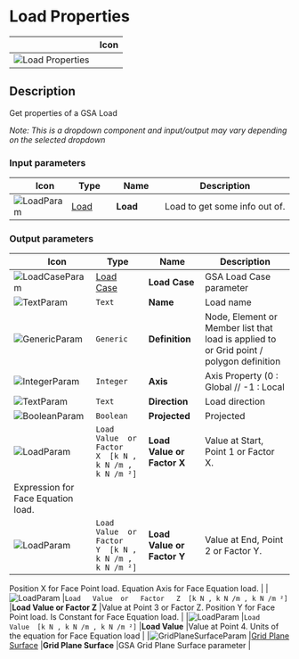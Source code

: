 # Load Properties
<!--- This file has been auto-generated, do not change it manually! Edit the generator here: https://github.com/arup-group/GSA-Grasshopper/tree/main/DocsGeneration --->

|<img width="150"/> Icon |
| ----------- |
|![Load Properties](./images/LoadProperties.png) |

## Description

Get properties of a GSA Load

_Note: This is a dropdown component and input/output may vary depending on the selected dropdown_

### Input parameters

|<img width="20"/> Icon |<img width="200"/> Type |<img width="200"/> Name |<img width="1000"/> Description |
| ----------- | ----------- | ----------- | ----------- |
|![LoadParam](./images/LoadParam.png) |[Load](gsagh-load-parameter.md) |**Load** |Load to get some info out of. |

### Output parameters

|<img width="20"/> Icon |<img width="200"/> Type |<img width="200"/> Name |<img width="1000"/> Description |
| ----------- | ----------- | ----------- | ----------- |
|![LoadCaseParam](./images/LoadCaseParam.png) |[Load Case](gsagh-load-case-parameter.md) |**Load Case** |GSA Load Case parameter |
|![TextParam](./images/TextParam.png) |`Text` |**Name** |Load name |
|![GenericParam](./images/GenericParam.png) |`Generic` |**Definition** |Node, Element or Member list that load is applied to or Grid point / polygon definition |
|![IntegerParam](./images/IntegerParam.png) |`Integer` |**Axis** |Axis Property (0 : Global // -1 : Local |
|![TextParam](./images/TextParam.png) |`Text` |**Direction** |Load direction |
|![BooleanParam](./images/BooleanParam.png) |`Boolean` |**Projected** |Projected |
|![LoadParam](./images/LoadParam.png) |`Load   Value  or   Factor   X  [k N , k N /m , k N /m ²]` |**Load Value or Factor X** |Value at Start, Point 1 or Factor X.
Expression for Face Equation load. |
|![LoadParam](./images/LoadParam.png) |`Load   Value  or   Factor   Y  [k N , k N /m , k N /m ²]` |**Load Value or Factor Y** |Value at End, Point 2 or Factor Y.
Position X for Face Point load.
Equation Axis for Face Equation load. |
|![LoadParam](./images/LoadParam.png) |`Load   Value  or   Factor   Z  [k N , k N /m , k N /m ²]` |**Load Value or Factor Z** |Value at Point 3 or Factor Z.
Position Y for Face Point load.
Is Constant for Face Equation load. |
|![LoadParam](./images/LoadParam.png) |`Load   Value  [k N , k N /m , k N /m ²]` |**Load Value** |Value at Point 4.
Units of the equation for Face Equation load |
|![GridPlaneSurfaceParam](./images/GridPlaneSurfaceParam.png) |[Grid Plane Surface](gsagh-grid-plane-surface-parameter.md) |**Grid Plane Surface** |GSA Grid Plane Surface parameter |
